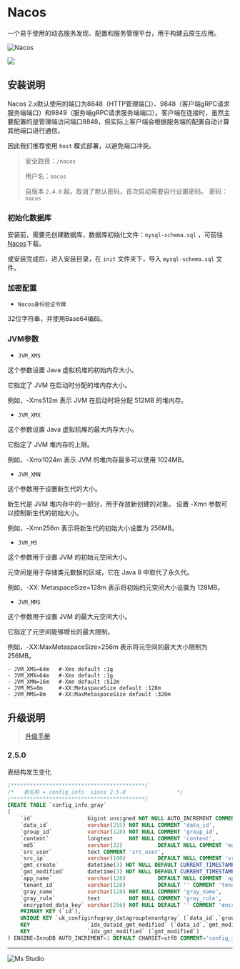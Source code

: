 # Nacos

一个易于使用的动态服务发现、配置和服务管理平台，用于构建云原生应用。

![Nacos](https://github.com/alibaba/nacos/raw/develop/doc/Nacos_Logo.png)

![](https://img.shields.io/badge/%E6%96%B0%E7%96%86%E8%90%8C%E6%A3%AE%E8%BD%AF%E4%BB%B6%E5%BC%80%E5%8F%91%E5%B7%A5%E4%BD%9C%E5%AE%A4-%E6%8F%90%E4%BE%9B%E6%8A%80%E6%9C%AF%E6%94%AF%E6%8C%81-blue)

## 安装说明

Nacos
2.x默认使用的端口为8848（HTTP管理端口）、9848（客户端gRPC请求服务端端口）和9849（服务端gRPC请求服务端端口）。客户端在连接时，虽然主要配置的是管理端访问端口8848，但实际上客户端会根据服务端的配置自动计算其他端口进行通信。

因此我们推荐使用 `host` 模式部署，以避免端口冲突。

> 安全路径：`/nacos`
>
> 用户名：`nacos`
>
> 自版本 `2.4.0` 起，取消了默认密码，首次启动需要自行设置密码。
> 密码：`nacos`

### 初始化数据库

安装前，需要先创建数据库，数据库初始化文件：`mysql-schema.sql`
，可前往[Nacos](https://github.com/alibaba/nacos/blob/master/distribution/conf/mysql-schema.sql)下载。

或安装完成后，进入安装目录，在 `init` 文件夹下，导入 `mysql-schema.sql` 文件。

### 加密配置

+ `Nacos身份验证令牌`

32位字符串，并使用Base64编码。

### JVM参数

+ `JVM_XMS`

这个参数设置 Java 虚拟机堆的初始内存大小。

它指定了 JVM 在启动时分配的堆内存大小。

例如，-Xms512m 表示 JVM 在启动时将分配 512MB 的堆内存。

+ `JVM_XMX`

这个参数设置 Java 虚拟机堆的最大内存大小。

它指定了 JVM 堆内存的上限。

例如，-Xmx1024m 表示 JVM 的堆内存最多可以使用 1024MB。

+ `JVM_XMN`

这个参数用于设置新生代的大小。

新生代是 JVM 堆内存中的一部分，用于存放新创建的对象。
设置 -Xmn 参数可以控制新生代的初始大小。

例如，-Xmn256m 表示将新生代的初始大小设置为 256MB。

+ `JVM_MS`

这个参数用于设置 JVM 的初始元空间大小。

元空间是用于存储类元数据的区域，它在 Java 8 中取代了永久代。

例如，-XX: MetaspaceSize=128m 表示将初始的元空间大小设置为 128MB。

+ `JVM_MMS`

这个参数用于设置 JVM 的最大元空间大小。

它指定了元空间能够增长的最大限制。

例如，-XX:MaxMetaspaceSize=256m 表示将元空间的最大大小限制为 256MB。

```shell
- JVM_XMS=64m   #-Xms default :1g
- JVM_XMX=64m   #-Xmx default :1g
- JVM_XMN=16m   #-Xmn default :512m
- JVM_MS=8m     #-XX:MetaspaceSize default :128m
- JVM_MMS=8m    #-XX:MaxMetaspaceSize default :320m
```

## 升级说明

> [升级手册](https://nacos.io/docs/latest/manual/admin/upgrading/)

### 2.5.0

表结构发生变化

```sql
/******************************************/
/*   表名称 = config_info  since 2.5.0                */
/******************************************/
CREATE TABLE `config_info_gray`
(
    `id`                 bigint unsigned NOT NULL AUTO_INCREMENT COMMENT 'id',
    `data_id`            varchar(255) NOT NULL COMMENT 'data_id',
    `group_id`           varchar(128) NOT NULL COMMENT 'group_id',
    `content`            longtext     NOT NULL COMMENT 'content',
    `md5`                varchar(32)           DEFAULT NULL COMMENT 'md5',
    `src_user`           text COMMENT 'src_user',
    `src_ip`             varchar(100)          DEFAULT NULL COMMENT 'src_ip',
    `gmt_create`         datetime(3) NOT NULL DEFAULT CURRENT_TIMESTAMP (3) COMMENT 'gmt_create',
    `gmt_modified`       datetime(3) NOT NULL DEFAULT CURRENT_TIMESTAMP (3) COMMENT 'gmt_modified',
    `app_name`           varchar(128)          DEFAULT NULL COMMENT 'app_name',
    `tenant_id`          varchar(128)          DEFAULT '' COMMENT 'tenant_id',
    `gray_name`          varchar(128) NOT NULL COMMENT 'gray_name',
    `gray_rule`          text         NOT NULL COMMENT 'gray_rule',
    `encrypted_data_key` varchar(256) NOT NULL DEFAULT '' COMMENT 'encrypted_data_key',
    PRIMARY KEY (`id`),
    UNIQUE KEY `uk_configinfogray_datagrouptenantgray` (`data_id`,`group_id`,`tenant_id`,`gray_name`),
    KEY                  `idx_dataid_gmt_modified` (`data_id`,`gmt_modified`),
    KEY                  `idx_gmt_modified` (`gmt_modified`)
) ENGINE=InnoDB AUTO_INCREMENT=1 DEFAULT CHARSET=utf8 COMMENT='config_info_gray';

```

---

![Ms Studio](https://file.lifebus.top/imgs/ms_blank_001.png)

